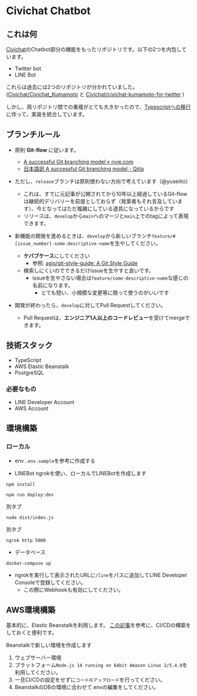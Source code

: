 # Civichat Chatbot

## これは何
[Civichat](https://civichat.jp/)のChatbot部分の機能をもったリポジトリです。以下の2つを内包しています。

- Twitter bot
- LINE Bot

これらは過去には2つのリポジトリが分かれていました。([Civichat/Civichat_Kumamoto](https://github.com/Civichat/Civichat_Kumamoto) と [Civichat/civichat-kumamoto-for-twitter](https://github.com/Civichat/civichat-kumamoto-for-twitter) )

しかし、両リポジトリ間での重複がとても大きかったので、[Typescriptへの移行](https://scrapbox.io/Civichat/議論:技術選定の話)に伴って、実装を統合しています。

## ブランチルール

- 原則 **Git-flow** に従います。
  - [A successful Git branching model » nvie.com](https://nvie.com/posts/a-successful-git-branching-model/)
  - [日本語訳 A successful Git branching model - Qiita](https://qiita.com/homhom44/items/9f13c646fa2619ae63d0])

- ただし、`release`ブランチは原則使わない方向で考えています（@yuseiito）
  - これは、すでに元記事が公開されてから10年以上経過しているGit-flowは継続的デリバリーを前提としておらず（発案者もそれ言及しています）、今となってはただ複雑にしている道具になっているからです
  - リリースは、`develop`から`main`へのマージと`main`上でのtagによって表現できます。

- 新機能の開発を進めるときは、`develop`から新しいブランチ`feature/#[issue_number]-some-descriptive-name`を生やしてください。
  - **ケバブケース**にしてください
    - 参照: [agis/git-style-guide: A Git Style Guide](https://github.com/agis/git-style-guide)
   - 検索しにくいのでできるだけissueを生やすと良いです。
     - issueを生やさない場合は`feature/some-descriptive-name`な感じの名前になります。
       - とても短い、小規模な変更等に限って使うのがいいです

- 開発が終わったら、`develop`に対してPull Requestしてください。
  - Pull Requestは、**エンジニア1人以上のコードレビュー**を受けてmergeできます。

## 技術スタック

- TypeScript
- AWS Elastic Beanstalk
- PostgreSQL

### 必要なもの
 - LINE Developer Account
 - AWS Account

## 環境構築

### ローカル

- env
`.env.sample`を参考に作成する

- LINEBot
ngrokを使い、ローカルでLINEBotを作成します

```
npm install
```

```
npm run deploy:dev
```

別タブ

```
node dist/index.js
```

別タブ

```
ngrok http 5000
```

- データベース

```
docker-compose up
```

- ngrokを実行して表示されたURLに`/line`をパスに追加してLINE Developer Consoleで登録してください。
  - この際にWebhookも有効にしてください。

## AWS環境構築

基本的に、Elastic Beanstalkを利用します。
[この記事](https://hacknote.jp/archives/57416/)を参考に、CI/CDの構築をしておくと便利です。

Beanstalkで新しい環境を作成します
1. ウェブサーバー環境
2. プラットフォーム`Node.js 14 running on 64bit Amazon Linux 2/5.4.9`を利用してください。
3. 一旦CI/CDの設定をせずに`コードのアップロード`を行ってください。
4. BeanstalkのDBの環境に合わせて.envの編集をしてください。
